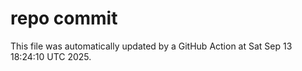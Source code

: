 # repo commit

This file was automatically updated by a GitHub Action at Sat Sep 13 18:24:10 UTC 2025.
